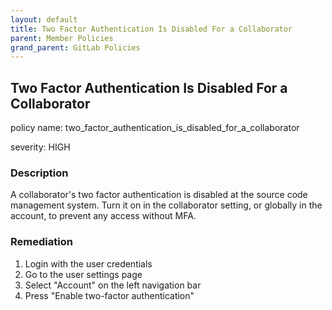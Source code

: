 ```yaml
---
layout: default
title: Two Factor Authentication Is Disabled For a Collaborator
parent: Member Policies
grand_parent: GitLab Policies
---
```



## Two Factor Authentication Is Disabled For a Collaborator
policy name: two_factor_authentication_is_disabled_for_a_collaborator

severity: HIGH

### Description
A collaborator's two factor authentication is disabled at the source code management system. Turn it on in the collaborator setting, or globally in the account, to prevent any access without MFA.


### Remediation
1. Login with the user credentials
2. Go to the user settings page
3. Select "Account" on the left navigation bar
4. Press "Enable two-factor authentication"



